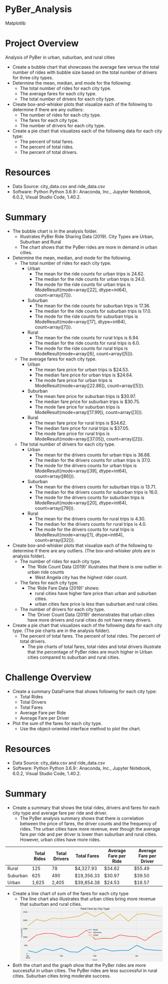 # PyBer_Analysis
Matplotlib

# Project Overview
Analysis of PyBer in urban, suburban, and rural cities
-	Create a bubble chart that showcases the average fare versus the total number of rides with bubble size based on the total number of drivers for three city types.
-	Determine the mean, median, and mode for the following:
	-	The total number of rides for each city type.
	-	The average fares for each city type.
	-	The total number of drivers for each city type.
-	Create box-and-whisker plots that visualize each of the following to determine if there are any outliers:
	-	The number of rides for each city type.
	-	The fares for each city type.
	-	The number of drivers for each city type.
-	Create a pie chart that visualizes each of the following data for each city type:
	-	The percent of total fares.
	-	The percent of total rides.
	-	The percent of total drivers.
# Resources
-	Data Source: city_data.csv and ride_data.csv
-	Software: Python Python 3.6.9:: Anaconda, Inc., Jupyter Notebook, 6.0.2, Visual Studio Code, 1.40.2. 
# Summary
-	The bubble chart is in the analysis folder.
	-	Illustrates PyBer Ride Sharing Data (2019). City Types are Urban, Suburban and Rural
	-	The chart shows that the PyBer rides are more in demand in urban cities. 
-	Determine the mean, median, and mode for the following.
	-	The total number of rides for each city type.
		-	Urban
			-	The mean for the ride counts for urban trips is 24.62.
			-	The median for the ride counts for urban trips is 24.0.
			-	The mode for the ride counts for urban trips is ModeResult(mode=array([22], dtype=int64), count=array([7])).
		-	Suburban
			-	The mean for the ride counts for suburban trips is 17.36.
			-	The median for the ride counts for suburban trips is 17.0.
			-	The mode for the ride counts for suburban trips is ModeResult(mode=array([17], dtype=int64), count=array([7])).
		-	Rural
			-	The mean for the ride counts for rural trips is 6.94.
			-	The median for the ride counts for rural trips is 6.0.
			-	The mode for the ride counts for rural trips is ModeResult(mode=array([6], count=array([5])).
	-	The average fares for each city type.
		-	Urban
			-	The mean fare price for urban trips is $24.53.
			-	The median fare price for urban trips is $24.64.
			-	The mode fare price for urban trips is ModeResult(mode=array([22.86]), count=array([5])).
		-	Suburban
			-	The mean fare price for suburban trips is $30.97.
			-	The median fare price for suburban trips is $30.75.
			-	The mode fare price for suburban trips is ModeResult(mode=array([17.99]), count=array([3])).
		-	Rural
			-	The mean fare price for rural trips is $34.62.
			-	The median fare price for rural trips is $37.05.
			-	The mode fare price for rural trips is ModeResult(mode=array([37.05]), count=array([2])).
	-	The total number of drivers for each city type.
		-	Urban
			-	The mean for the drivers counts for urban trips is 36.68.
			-	The median for the drivers counts for urban trips is 37.0.
			-	The mode for the drivers counts for urban trips is ModeResult(mode=array([39], dtype=int64), count=array([86])).
		-	Suburban
			-	The mean for the drivers counts for suburban trips is 13.71.
			-	The median for the drivers counts for suburban trips is 16.0.
			-	The mode for the drivers counts for suburban trips is ModeResult(mode=array([20], dtype=int64), count=array([79])).
		-	Rural
			-	The mean for the drivers counts for rural trips is 4.30.
			-	The median for the drivers counts for rural trips is 4.0.
			-	The mode for the drivers counts for rural trips is ModeResult(mode=array([1], dtype=int64), count=array([32])).
-	Create box-and-whisker plots that visualize each of the following to determine if there are any outliers. (The box-and-whisker plots are in analysis folder).
	-	The number of rides for each city type.
		-	The ‘Ride Count Data (2019)’ illustrates that there is one outlier in urban ride counts
			-	West Angela city has the highest rider count.
	-	The fares for each city type.
		-	The ‘Ride Fare Data (2019)’ shows:
			-	rural cities have higher fare price than urban and suburban cities.
			-	urban cities fare price is less than suburban and rural cities.
	-	The number of drivers for each city type.
		-	The ‘Driver Count Data (2019)’ demonstrates that urban cities have more drivers and rural cities do not have many drivers.
-	Create a pie chart that visualizes each of the following data for each city type. (The pie charts are in the analysis folder).
	-	The percent of total fares. The percent of total rides. The percent of total drivers.
		-	The pie charts of total fares, total rides and total drivers illustrate that the percentage of PyBer rides are much higher in Urban cities compared to suburban and rural cities.
# Challenge Overview
-	Create a summary DataFrame that shows following for each city type:
	-	Total Rides
	-	Total Drivers
	-	Total Fares
	-	Average Fare per Ride
	-	Average Fare per Driver
-	Plot the sum of the fares for each city type. 
	-	Use the object-oriented interface method to plot the chart.
# Resources
-	Data Source: city_data.csv and ride_data.csv
-	Software: Python Python 3.6.9:: Anaconda, Inc., Jupyter Notebook, 6.0.2, Visual Studio Code, 1.40.2. 
# Summary
-	Create a summary that shows the total rides, drivers and fares for each city type and average fare per ride and driver.
	-	The PyBer analysis summary shows that there is correlation between the price of fares, the driver counts and the frequency of rides. The urban cities have more revenue, ever though the average fare per ride and per driver is lower than suburban and rural cities. However, urban cities have more rides.
 
|          | Total Rides | Total Drivers | Total Fares | Average Fare per Ride | Average Fare per Driver |
|----------|-------------|---------------|-------------|-----------------------|-------------------------|
| Rural    | 125         | 78            | $4,327.93   | $34.62                | $55.49                  |
| Suburban | 625         | 490           | $19,356.33  | $30.97                | $39.50                  |
| Urban    | 1,625       | 2,405         | $39,854.38  | $24.53                | $16.57                  |

-	Create a line chart of sum of the fares for each city type
	-	The line chart also illustrates that urban cities bring more revenue that suburban and rural cities.
![Total Fare by City Type]( https://github.com/k389/PyBer_Analysis/blob/master/analysis/Fig8.png)
-	Both the chart and the graph show that the PyBer rides are more successful in urban cities. The PyBer rides are less successful in rural cities. Suburban cities bring moderate success. 


